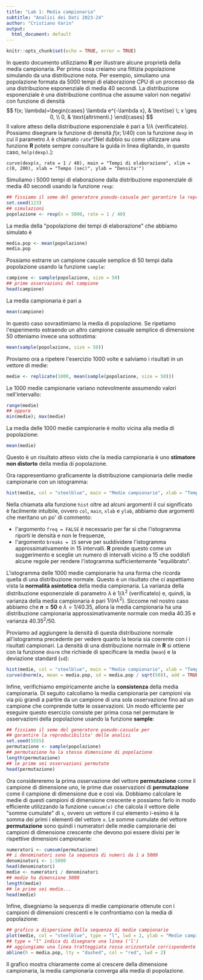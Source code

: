 ```yaml
---
title: "Lab 1: Media campionaria"
subtitle: "Analisi dei Dati 2023-24"
author: "Cristiano Varin"
output:
  html_document: default
---
```


```r setup, include=FALSE
knitr::opts_chunk$set(echo = TRUE, error = TRUE)
```  
In questo documento utilizziamo **R** per illustrare alcune proprietà della media campionaria. Per prima cosa creiamo una fittizia popolazione simulando da una distribuzione nota. Per esempio, simuliamo una popolazione formata da 5000 tempi di elaborazione CPU di un processo da una distribuzione esponenziale di media 40 secondi. La distribuzione esponenziale è una distribuzione continua che assume valori non negativi con funzione di densità
$$
f(x; \lambda)=\begin{cases}
\lambda e^{-\lambda x}, & \text{se} \; x \geq 0, \\
0, & \text{altrimenti.}
\end{cases}
$$
Il valore atteso della distribuzione esponenziale è pari a $1/\lambda$ (verificatelo). Possiamo disegnare la funzione di densità $f(x; 1/40)$ con la funzione `dexp` in cui il parametro $\lambda$ è chiamato `rate`^[Nel dubbio su come utilizzare una funzione **R** potete sempre consultare la guida in linea digitando, in questo caso, `help(dexp)`.]:
```r}
curve(dexp(x, rate = 1 / 40), main = "Tempi di elaborazione", xlim = c(0, 200), xlab = "Tempo (sec)", ylab = "Densita'")
```

Simuliamo i 5000 tempi di elaborazione dalla distribuzione esponenziale di media 40 secondi usando la funzione `rexp`:
```r }
## fissiamo il seme del generatore pseudo-casuale per garantire la reproducibilita' delle analisi 
set.seed(123)
## simulazioni
popolazione <- rexp(n = 5000, rate = 1 / 40)
``` 
La media della "popolazione dei tempi di elaborazione" che abbiamo simulato è
```r }
media.pop <- mean(popolazione)
media.pop
```
Possiamo estrarre un campione casuale semplice di 50 tempi dalla popolazione usando la funzione `sample`:
```r 
campione <- sample(popolazione, size = 50)
## prime osservazioni del campione
head(campione)
```
La media campionaria è pari a
```r 
mean(campione)
```
In questo caso sovrastimiamo la media di popolazione. Se ripetiamo l'esperimento estraendo un altro campione casuale semplice di dimensione 50 otteniamo invece una sottostima:
```r 
mean(sample(popolazione, size = 50))
```
Proviamo ora a ripetere l'esercizio 1000 volte e salviamo i risultati in un vettore di medie:
```r 
medie <- replicate(1000, mean(sample(popolazione, size = 50)))
```
Le 1000 medie campionarie variano notevolmente assumendo valori nell'intervallo:
```r 
range(medie)
## oppure
min(medie); max(medie)
```
La media delle 1000 medie campionarie è molto vicina alla media di popolazione:
```r 
mean(medie)
```
Questo è un risultato atteso visto che la media campionaria è uno **stimatore non distorto** della media di popolazione. 

Ora rappresentiamo graficamente la distribuzione campionaria delle medie campionarie con un istogramma:
```r
hist(medie, col = "steelblue", main = "Medie campionarie", xlab = "Tempo (sec)", ylab = "Densita' ", freq = FALSE, breaks = 15)  
```

Nella chiamata alla funzione `hist` oltre ad alcuni argomenti il cui significato è facilmente intuibile, ovvero `col`, `main`, `xlab` e `ylab`, abbiamo due argomenti che meritano un po' di commento:

-  l'argomento `freq = FALSE` è necessario per far sì che l'istogramma riporti le densità e non le frequenze, 
-  l'argomento `breaks = 15` serve per suddividere l'istogramma approssimativamente in 15 intervalli. **R** prende questo come un suggerimento e sceglie un numero di intervalli vicino a 15 che soddisfi alcune regole per rendere l'istogramma sufficientemente "equilibrato". 
 
L'istogramma delle 1000 medie campionarie ha una forma che ricorda quella di una distribuzione normale. Questo è un risultato che ci aspettiamo vista la  **normalità asintotica** della media campionaria. La varianza della distribuzione esponenziale di parametro $\lambda$ è $1/\lambda^2$ (verificatelo) e, quindi, la varianza della media campionaria è pari $1/(n \lambda^2)$.  Siccome nel nostro caso abbiamo che **$n=50$**  e $\lambda=1/40.35$, allora la media campionaria ha una distribuzione campionaria approssimativamente normale con media $40.35$ e varianza $40.35 ^ 2 / 50.$ 

Proviamo ad aggiungere la densità di questa distribuzione normale all'istogramma precedente per vedere quanto la teoria sia coerente con i i risultati campionari. La densità di una distribuzione normale in **R** si ottiene con la funzione `dnorm` che richiede di specificare la media (`mean`) e la deviazione standard (`sd`):
```r 
hist(medie, col = "steelblue", main = "Medie campionarie", xlab = "Tempo (sec)", ylab = "Densita' ", freq = FALSE, breaks = 15)
curve(dnorm(x, mean = media.pop, sd = media.pop / sqrt(50)), add = TRUE, col = "red", lwd = 2) ## lwd = 2 indica uno spessore (`line width') doppio rispetto al valore di default
```


Infine, verifichiamo empiricamente anche la **consistenza** della media campionaria. Di seguito calcoliamo la media campionaria per campioni via via più grandi a partire da un campione di una sola osservazione fino ad un campione che comprende tutte le osservazioni. Un modo efficiente per eseguire questo esercizio consiste per prima cosa nel permutare le osservazioni della popolazione usando la funzione **sample**:
```r 
## fissiamo il seme del generatore pseudo-casuale per
## garantire la reproducibilita' delle analisi 
set.seed(5555) 
permutazione <- sample(popolazione) 
## permutazione ha la stessa dimensione di popolazione
length(permutazione)
## le prime sei osservazioni permutate
head(permutazione)
```
Ora considereremo la prima osservazione del vettore **permutazione** come il campione di dimensione uno, le prime due osservazioni di **permutazione** come il campione di dimensione due e così via. Dobbiamo calcolare le medie di questi  campioni di dimensione crescente e possiamo farlo in modo efficiente utilizzando la funzione `cumsum(x)` che calcola il vettore delle "somme cumulate" di `x`, ovvero un vettore il cui elemento i-esimo è la somma dei primi i elementi del vettore `x`. Le somme cumulate del vettore **permutazione** sono quindi i numeratori delle medie campionarie dei campioni di dimensione crescente che devono poi essere divisi per le rispettive dimensioni campionarie:
```r
numeratori <- cumsum(permutazione)
## i denominatori sono la sequenza di numeri da 1 a 5000
denominatori <- 1:5000
head(denominatori)
medie <- numeratori / denominatori
## medie ha dimensione 5000
length(medie)
## le prime sei medie...
head(medie)
```
Infine, disegniamo la sequenza di medie campionarie ottenute con i campioni di dimensioni crescenti e le confrontiamo con la media di popolazione:
```r 
## grafico a dispersione della sequenza di medie campionarie
plot(medie, col = "steelblue", type = "l", lwd = 2, ylab = "Medie campionarie", xlab = "Dimensione campionaria") 
## type = "l" indica di disegnare una linea ('l')
## aggiungiamo una linea tratteggiata rossa orizzontale corrispondente alla media di popolazione:
abline(h = media.pop, lty = "dashed", col = "red", lwd = 2) 
```

Il grafico mostra chiaramente come al crescere della dimensione campionaria, la media campionaria converga alla media di popolazione.

 